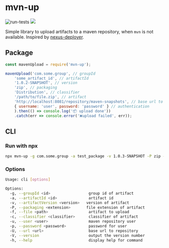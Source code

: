 # mvn-up
![run-tests](https://github.com/Auo/maven-upload/workflows/run-tests/badge.svg?branch=master) [![](https://img.shields.io/npm/v/mvn-up?logo=npm)](https://www.npmjs.com/package/mvn-up)

Simple library to upload artifacts to a maven repository, when `mvn` is not available. Inspired by [nexus-deployer](https://github.com/cthorne66/nexus-deployer).

## Package

```js
const mavenUpload = require('mvn-up');

mavenUpload('com.some.group', // groupId
    'some_artifact_id', // artifactId
    '1.0.2-SNAPSHOT', // version
    'zip', // packaging
    'Distribution', // classifier
    '/path/to/file.zip', // artifact
    'http://localhost:8081/repository/maven-snapshots', // base url to repo
    { username: 'user', password: 'password' } // authentication
    ).then(() => console.log('📦 upload done'))
    .catch(err => console.error('❌upload failed', err));
```

## CLI

### Run with npx
```bash
npx mvn-up -g com.some.group -a test_package -v 1.0.3-SNAPSHOT -P zip -f ./test/test.zip -u username -p password -U http://localhost:8081/repository/maven-snapshots
```

### Options

```bash
Usage: cli [options]

Options:
  -g, --groupId <id>                 group id of artifact
  -a, --artifactId <id>              artifact id
  -v, --artifactVersion <version>   version of artifact
  -P, --packaging <extension>       file extension of artifact
  -f, --file <path>                  artifact to upload
  -c, --classifier <classifier>      classifier of artifact
  -u, --user <user>                  maven repository user
  -p, --password <password>          password for user
  -U, --url <url>                    base url to repository
  -V, --version                      output the version number
  -h, --help                         display help for command
```
